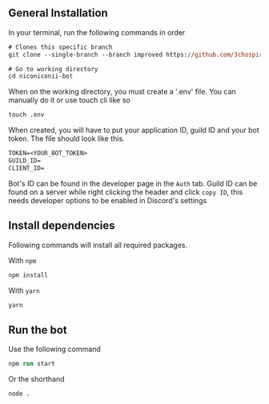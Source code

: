 ## General Installation

In your terminal, run the following commands in order

```ps
# Clones this specific branch
git clone --single-branch --branch improved https://github.com/3chospirits/niconiconii-bot.git

# Go to working directory
cd niconiconii-bot
```

When on the working directory, you must create a '.env' file.
You can manually do it or use touch cli like so

```ps
touch .env
```

When created, you will have to put your application ID, guild ID and your bot token.
The file should look like this.

```txt
TOKEN=<YOUR_BOT_TOKEN>
GUILD_ID=
CLIENT_ID=
```

Bot's ID can be found in the developer page in the `Auth` tab.
Guild ID can be found on a server while right clicking the header and click `copy ID`, this needs developer options to be enabled in Discord's settings

## Install dependencies


Following commands will install all required packages.

With `npm`

```ps
npm install
```

With `yarn`

```ps
yarn
```

## Run the bot

Use the following command

```ps
npm run start
```

Or the shorthand

```
node .
```
